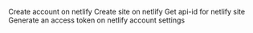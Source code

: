 Create account on netlify
Create site on netlify
Get api-id for netlify site
Generate an access token on netlify account settings
